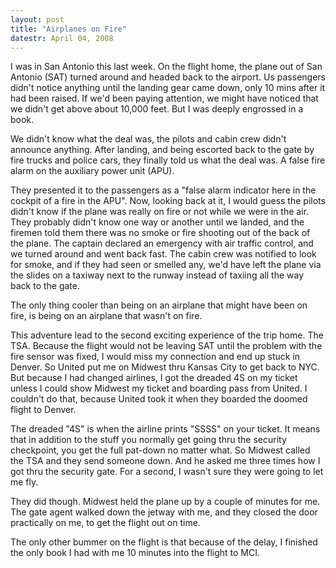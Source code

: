 ```yaml
---
layout: post
title: "Airplanes on Fire"
datestr: April 04, 2008
---
```


I was in San Antonio this last week.  On the flight home, the plane out of San Antonio (SAT) turned around and headed back to the airport.  Us passengers didn't notice anything until the landing gear came down, only 10 mins after it had been raised.  If we'd been paying attention, we might have noticed that we didn't get above about 10,000 feet.  But I was deeply engrossed in a book.

We didn't know what the deal was, the pilots and cabin crew didn't announce anything.  After landing, and being escorted back to the gate by fire trucks and police cars, they finally told us what the deal was.  A false fire alarm on the auxiliary power unit (APU).

They presented it to the passengers as a "false alarm indicator here in the cockpit of a fire in the APU".  Now, looking back at it, I would guess the pilots didn't know if the plane was really on fire or not while we were in the air.  They probably didn't know one way or another until we landed, and the firemen told them there was no smoke or fire shooting out of the back of the plane.  The captain declared an emergency with air traffic control, and we turned around and went back fast.  The cabin crew was notified to look for smoke, and if they had seen or smelled any, we'd have left the plane via the slides on a taxiway next to the runway instead of taxiing all the way back to the gate.

The only thing cooler than being on an airplane that might have been on fire, is being on an airplane that wasn't on fire.

This adventure lead to the second exciting experience of the trip home.  The TSA.  Because the flight would not be leaving SAT until the problem with the fire sensor was fixed, I would miss my connection and end up stuck in Denver.  So United put me on Midwest thru Kansas City to get back to NYC.  But because I had changed airlines, I got the dreaded 4S on my ticket unless I could show Midwest my ticket and boarding pass from United.  I couldn't do that, because United took it when they boarded the doomed flight to Denver.

The dreaded "4S" is when the airline prints "SSSS" on your ticket.  It means that in addition to the stuff you normally get going thru the security checkpoint, you get the full pat-down no matter what.  So Midwest called the TSA and they send someone down.  And he asked me three times how I got thru the security gate.  For a second, I wasn't sure they were going to let me fly.

They did though.  Midwest held the plane up by a couple of minutes for me.  The gate agent walked down the jetway with me, and they closed the door practically on me, to get the flight out on time.

The only other bummer on the flight is that because of the delay, I finished the only book I had with me 10 minutes into the flight to MCI.

